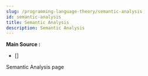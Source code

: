 ```yaml
---
slug: /programming-language-theory/semantic-analysis
id: semantic-analysis
title: Semantic Analysis
description: Semantic Analysis
---
```


**Main Source :**

- [] 

Semantic Analysis page
